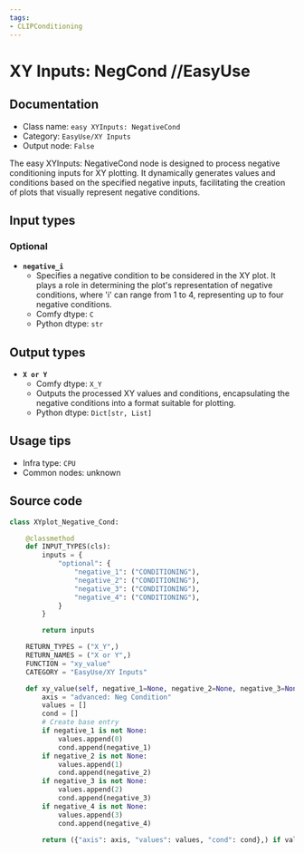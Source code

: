 ```yaml
---
tags:
- CLIPConditioning
---
```


# XY Inputs: NegCond //EasyUse
## Documentation
- Class name: `easy XYInputs: NegativeCond`
- Category: `EasyUse/XY Inputs`
- Output node: `False`

The easy XYInputs: NegativeCond node is designed to process negative conditioning inputs for XY plotting. It dynamically generates values and conditions based on the specified negative inputs, facilitating the creation of plots that visually represent negative conditions.
## Input types
### Optional
- **`negative_i`**
    - Specifies a negative condition to be considered in the XY plot. It plays a role in determining the plot's representation of negative conditions, where 'i' can range from 1 to 4, representing up to four negative conditions.
    - Comfy dtype: `C`
    - Python dtype: `str`
## Output types
- **`X or Y`**
    - Comfy dtype: `X_Y`
    - Outputs the processed XY values and conditions, encapsulating the negative conditions into a format suitable for plotting.
    - Python dtype: `Dict[str, List]`
## Usage tips
- Infra type: `CPU`
- Common nodes: unknown


## Source code
```python
class XYplot_Negative_Cond:

    @classmethod
    def INPUT_TYPES(cls):
        inputs = {
            "optional": {
                "negative_1": ("CONDITIONING"),
                "negative_2": ("CONDITIONING"),
                "negative_3": ("CONDITIONING"),
                "negative_4": ("CONDITIONING"),
            }
        }

        return inputs

    RETURN_TYPES = ("X_Y",)
    RETURN_NAMES = ("X or Y",)
    FUNCTION = "xy_value"
    CATEGORY = "EasyUse/XY Inputs"

    def xy_value(self, negative_1=None, negative_2=None, negative_3=None, negative_4=None):
        axis = "advanced: Neg Condition"
        values = []
        cond = []
        # Create base entry
        if negative_1 is not None:
            values.append(0)
            cond.append(negative_1)
        if negative_2 is not None:
            values.append(1)
            cond.append(negative_2)
        if negative_3 is not None:
            values.append(2)
            cond.append(negative_3)
        if negative_4 is not None:
            values.append(3)
            cond.append(negative_4)

        return ({"axis": axis, "values": values, "cond": cond},) if values is not None else (None,)

```
